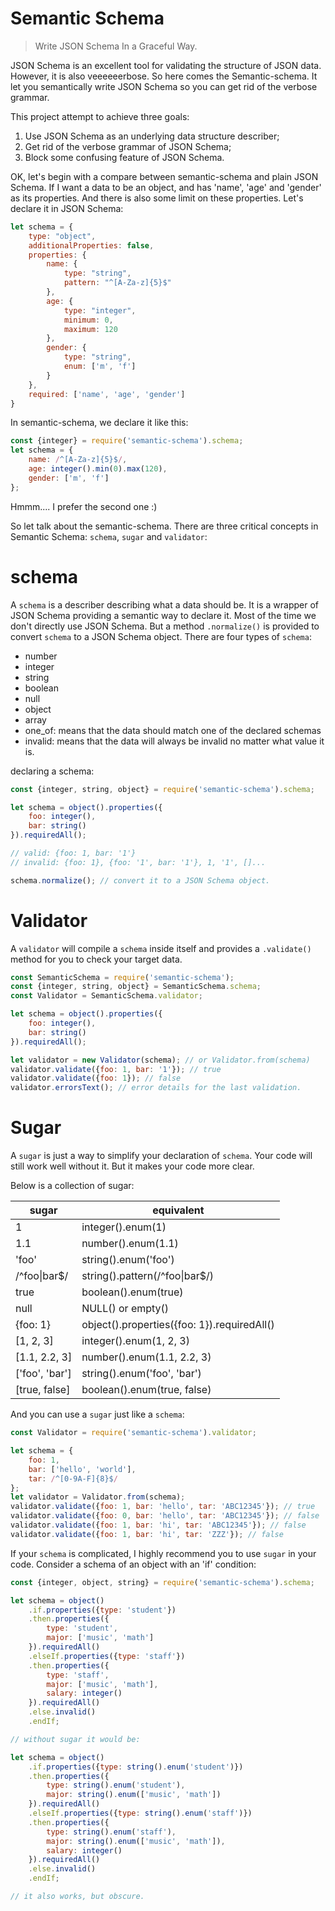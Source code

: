 # Semantic Schema

> Write JSON Schema In a Graceful Way.

JSON Schema is an excellent tool for validating the structure of JSON data. However, it is also veeeeeerbose. So here comes the Semantic-schema. It let you semantically write JSON Schema so you can get rid of the verbose grammar.

This project attempt to achieve three goals:
1. Use JSON Schema as an underlying data structure describer;
2. Get rid of the verbose grammar of JSON Schema;
3. Block some confusing feature of JSON Schema.

OK, let's begin with a compare between semantic-schema and plain JSON Schema. If I want a data to be an object, and has 'name', 'age' and 'gender' as its properties. And there is also some limit on these properties.
Let's declare it in JSON Schema:
```js
let schema = {
    type: "object",
    additionalProperties: false,
    properties: {
        name: {
            type: "string",
            pattern: "^[A-Za-z]{5}$"
        },
        age: {
            type: "integer",
            minimum: 0,
            maximum: 120
        },
        gender: {
            type: "string",
            enum: ['m', 'f']
        }
    },
    required: ['name', 'age', 'gender']
}
```
In semantic-schema, we declare it like this: 
```js
const {integer} = require('semantic-schema').schema;
let schema = {
    name: /^[A-Za-z]{5}$/,
    age: integer().min(0).max(120),
    gender: ['m', 'f']
};
```

Hmmm.... I prefer the second one :)

So let talk about the semantic-schema. There are three critical concepts in Semantic Schema: `schema`, `sugar` and `validator`:

# schema

A `schema` is a describer describing what a data should be. It is a wrapper of JSON Schema providing a semantic way to declare it. Most of the time we don't directly use JSON Schema. But a method `.normalize()` is provided to convert `schema` to a JSON Schema object. 
There are four types of `schema`: 
- number
- integer
- string
- boolean
- null
- object
- array
- one_of: means that the data should match one of the declared schemas
- invalid: means that the data will always be invalid no matter what value it is.

declaring a schema: 
```js
const {integer, string, object} = require('semantic-schema').schema;

let schema = object().properties({
    foo: integer(),
    bar: string()
}).requiredAll();

// valid: {foo: 1, bar: '1'}
// invalid: {foo: 1}, {foo: '1', bar: '1'}, 1, '1', []...

schema.normalize(); // convert it to a JSON Schema object.
```

# Validator

A `validator` will compile a `schema` inside itself and provides a `.validate()` method for you to check your target data.

```js
const SemanticSchema = require('semantic-schema');
const {integer, string, object} = SemanticSchema.schema;
const Validator = SemanticSchema.validator;

let schema = object().properties({
    foo: integer(),
    bar: string()
}).requiredAll();

let validator = new Validator(schema); // or Validator.from(schema)
validator.validate({foo: 1, bar: '1'}); // true
validator.validate({foo: 1}); // false
validator.errorsText(); // error details for the last validation.
```

# Sugar

A `sugar` is just a way to simplify your declaration of `schema`. Your code will still work well without it. But it makes your code more clear.

Below is a collection of sugar: 

| sugar          | equivalent                                   |
| -------------- | -------------------------------------------- |
| 1              | integer().enum(1)                            |
| 1.1            | number().enum(1.1)                           |
| 'foo'          | string().enum('foo')                         |
| /^foo\|bar$/   | string().pattern(/^foo\|bar$/)               |
| true           | boolean().enum(true)                         |
| null           | NULL() or empty()                            |
| {foo: 1}       | object().properties({foo: 1}).requiredAll()  |
| [1, 2, 3]      | integer().enum(1, 2, 3)                      |
| [1.1, 2.2, 3]  | number().enum(1.1, 2.2, 3)                   |
| ['foo', 'bar'] | string().enum('foo', 'bar')                  |
| [true, false]  | boolean().enum(true, false)                  |

And you can use a `sugar` just like a `schema`:
```js
const Validator = require('semantic-schema').validator;

let schema = {
    foo: 1, 
    bar: ['hello', 'world'],
    tar: /^[0-9A-F]{8}$/
};
let validator = Validator.from(schema);
validator.validate({foo: 1, bar: 'hello', tar: 'ABC12345'}); // true
validator.validate({foo: 0, bar: 'hello', tar: 'ABC12345'}); // false
validator.validate({foo: 1, bar: 'hi', tar: 'ABC12345'}); // false
validator.validate({foo: 1, bar: 'hi', tar: 'ZZZ'}); // false
```

If your `schema` is complicated, I highly recommend you to use `sugar` in your code. Consider a schema of an object with an 'if' condition:
```js
const {integer, object, string} = require('semantic-schema').schema;

let schema = object()
    .if.properties({type: 'student'})
    .then.properties({
        type: 'student',
        major: ['music', 'math']
    }).requiredAll()
    .elseIf.properties({type: 'staff'})
    .then.properties({
        type: 'staff',
        major: ['music', 'math'],
        salary: integer()
    }).requiredAll()
    .else.invalid()
    .endIf;

// without sugar it would be:

let schema = object()
    .if.properties({type: string().enum('student')})
    .then.properties({
        type: string().enum('student'),
        major: string().enum(['music', 'math'])
    }).requiredAll()
    .elseIf.properties({type: string().enum('staff')})
    .then.properties({
        type: string().enum('staff'),
        major: string().enum(['music', 'math']),
        salary: integer()
    }).requiredAll()
    .else.invalid()
    .endIf;

// it also works, but obscure.

```
